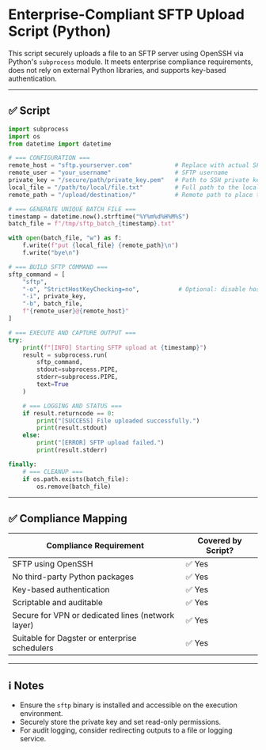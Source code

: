 
# Enterprise-Compliant SFTP Upload Script (Python)

This script securely uploads a file to an SFTP server using OpenSSH via Python's `subprocess` module.
It meets enterprise compliance requirements, does not rely on external Python libraries, and supports
key-based authentication.

---

## ✅ Script

```python
import subprocess
import os
from datetime import datetime

# === CONFIGURATION ===
remote_host = "sftp.yourserver.com"            # Replace with actual SFTP host
remote_user = "your_username"                  # SFTP username
private_key = "/secure/path/private_key.pem"   # Path to SSH private key (read-only access)
local_file = "/path/to/local/file.txt"         # Full path to the local file to upload
remote_path = "/upload/destination/"           # Remote path to place the file

# === GENERATE UNIQUE BATCH FILE ===
timestamp = datetime.now().strftime("%Y%m%d%H%M%S")
batch_file = f"/tmp/sftp_batch_{timestamp}.txt"

with open(batch_file, "w") as f:
    f.write(f"put {local_file} {remote_path}\n")
    f.write("bye\n")

# === BUILD SFTP COMMAND ===
sftp_command = [
    "sftp",
    "-o", "StrictHostKeyChecking=no",           # Optional: disable host key prompt
    "-i", private_key,
    "-b", batch_file,
    f"{remote_user}@{remote_host}"
]

# === EXECUTE AND CAPTURE OUTPUT ===
try:
    print(f"[INFO] Starting SFTP upload at {timestamp}")
    result = subprocess.run(
        sftp_command,
        stdout=subprocess.PIPE,
        stderr=subprocess.PIPE,
        text=True
    )

    # === LOGGING AND STATUS ===
    if result.returncode == 0:
        print("[SUCCESS] File uploaded successfully.")
        print(result.stdout)
    else:
        print("[ERROR] SFTP upload failed.")
        print(result.stderr)

finally:
    # === CLEANUP ===
    if os.path.exists(batch_file):
        os.remove(batch_file)
```

---

## ✅ Compliance Mapping

| Compliance Requirement                             | Covered by Script?              |
|----------------------------------------------------|---------------------------------|
| SFTP using OpenSSH                                 | ✅ Yes                          |
| No third-party Python packages                     | ✅ Yes                          |
| Key-based authentication                           | ✅ Yes                          |
| Scriptable and auditable                           | ✅ Yes                          |
| Secure for VPN or dedicated lines (network layer)  | ✅ Yes                          |
| Suitable for Dagster or enterprise schedulers      | ✅ Yes                          |

---

## ℹ️ Notes

- Ensure the `sftp` binary is installed and accessible on the execution environment.
- Securely store the private key and set read-only permissions.
- For audit logging, consider redirecting outputs to a file or logging service.
